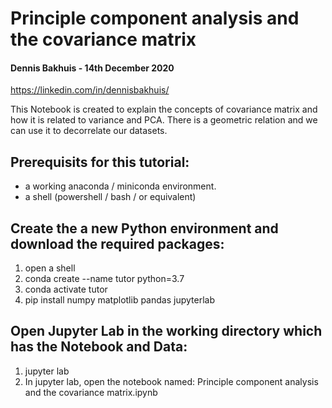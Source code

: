 # Principle component analysis and the covariance matrix
#### Dennis Bakhuis - 14th December 2020
https://linkedin.com/in/dennisbakhuis/

This Notebook is created to explain the concepts of covariance matrix and how it
is related to variance and PCA. There is a geometric relation and we can use it
to decorrelate our datasets.

## Prerequisits for this tutorial:
- a working anaconda / miniconda environment.
- a shell (powershell / bash / or equivalent)

## Create the a new Python environment and download the required packages:
1) open a shell
2) conda create --name tutor python=3.7
3) conda activate tutor
4) pip install numpy matplotlib pandas jupyterlab

## Open Jupyter Lab in the working directory which has the Notebook and Data:
1) jupyter lab
2) In jupyter lab, open the notebook named: Principle component analysis and the covariance matrix.ipynb

